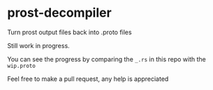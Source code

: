 # prost-decompiler
Turn prost output files back into .proto files

Still work in progress.

You can see the progress by comparing the `_.rs` in this repo with the `wip.proto`

Feel free to make a pull request, any help is appreciated